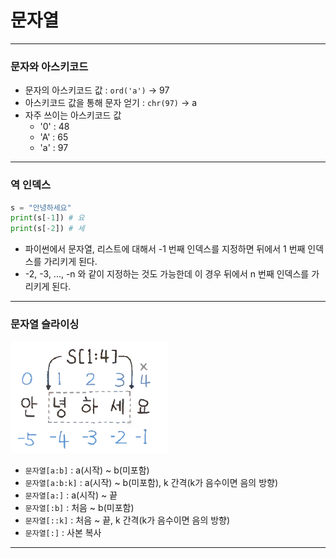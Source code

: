 # 문자열

---

### 문자와 아스키코드
- 문자의 아스키코드 값 : `ord('a')` -> 97
- 아스키코드 값을 통해 문자 얻기 : `chr(97)` -> a
- 자주 쓰이는 아스키코드 값
  - '0' : 48
  - 'A' : 65
  - 'a' : 97

---

### 역 인덱스
```python
s = "안녕하세요"
print(s[-1]) # 요
print(s[-2]) # 세
```
- 파이썬에서 문자열, 리스트에 대해서 -1 번째 인덱스를 지정하면 뒤에서 1 번째 인덱스를 가리키게 된다.
- -2, -3, ..., -n 와 같이 지정하는 것도 가능한데 이 경우 뒤에서 n 번째 인덱스를 가리키게 된다.
  
---

### 문자열 슬라이싱
![string-slicing](./imgs/string-slicing.png)

- `문자열[a:b]` : a(시작) ~ b(미포함)
- `문자열[a:b:k]` : a(시작) ~ b(미포함), k 간격(k가 음수이면 음의 방향)
- `문자열[a:]` : a(시작) ~ 끝
- `문자열[:b]` : 처음 ~ b(미포함)
- `문자열[::k]` : 처음 ~ 끝, k 간격(k가 음수이면 음의 방향)
- `문자열[:]` : 사본 복사

---

